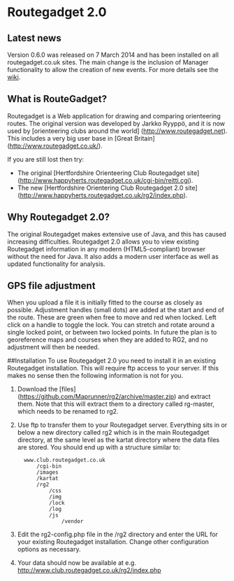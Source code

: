 # Routegadget 2.0

## Latest news
Version 0.6.0 was released on 7 March 2014 and has been installed on all routegadget.co.uk sites. The main change is the inclusion of Manager functionality to allow the creation of new events. For more details see the [wiki](https://github.com/Maprunner/rg2/wiki/Manager-details).

## What is RouteGadget?
Routegadget is a Web application for drawing and comparing orienteering routes. The original version was developed by Jarkko Ryyppö, and
it is now used by [orienteering clubs around the world] (http://www.routegadget.net). This includes a very big user base
in [Great Britain] (http://www.routegadget.co.uk/). 

If you are still lost then try:

* The original [Hertfordshire Orienteering Club Routegadget site] (http://www.happyherts.routegadget.co.uk/cgi-bin/reitti.cgi).
* The new [Hertfordshire Orientering Club Routegadget 2.0 site] (http://www.happyherts.routegadget.co.uk/rg2/index.php).

## Why Routegadget 2.0?
The original Routegadget makes extensive use of Java, and this has caused increasing difficulties.
Routegadget 2.0 allows you to view existing Routegadget information in any modern (HTML5-compliant) browser without the need for Java.
It also adds a modern user interface as well as updated functionality for analysis.

## GPS file adjustment
When you upload a file it is initially fitted to the course as closely as possible. Adjustment handles (small dots) are added at the start and end of the route. These are green when free to move and red when locked. Left click on a handle to toggle the lock. You can stretch and rotate around a single locked point, or between two locked points. In future the plan is to georeference maps and courses when they are added to RG2, and no adjustment will then be needed. 

##Installation
To use Routegadget 2.0 you need to install it in an existing Routegadget installation. This will require ftp access to your server. If this makes
no sense  then the following information is not for you.

1. Download the [files] (https://github.com/Maprunner/rg2/archive/master.zip) and extract them. Note that this will extract
them to a directory called rg-master, which needs to be renamed to rg2.

2. Use ftp to transfer them to your Routegadget server. Everything sits in or below a new directory called rg2 which is in the main Routegadget
directory, at the same level as the kartat directory where the data files are stored. You should end up with a structure similar to:

         www.club.routegadget.co.uk
             /cgi-bin
             /images
             /kartat
             /rg2
                 /css
                 /img
                 /lock
                 /log
                 /js
                     /vendor

3. Edit the rg2-config.php file in the /rg2 directory and enter the URL for your existing Routegadget installation. Change other configuration options as necessary.

4. Your data should now be available at e.g. http://www.club.routegadget.co.uk/rg2/index.php


